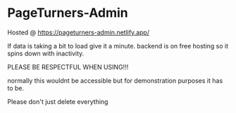 
# PageTurners-Admin

Hosted @ https://pageturners-admin.netlify.app/

If data is taking a bit to load give it a minute.
backend is on free hosting so it spins down with inactivity.

PLEASE BE RESPECTFUL WHEN USING!!!

normally this wouldnt be accessible but for demonstration purposes it has to be. 

Please don't just delete everything
